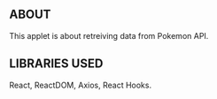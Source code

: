 ## ABOUT
This applet is about retreiving data from Pokemon API.

## LIBRARIES USED
React, ReactDOM, Axios, React Hooks.
